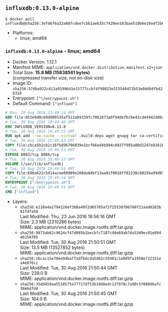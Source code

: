 ## `influxdb:0.13.0-alpine`

```console
$ docker pull influxdb@sha256:3efd6f6a32a08fcdeefcbb1aeb35c7420ee103bae510b6e19a4f2b609e20cf11
```

-	Platforms:
	-	linux; amd64

### `influxdb:0.13.0-alpine` - linux; amd64

-	Docker Version: 1.12.1
-	Manifest MIME: `application/vnd.docker.distribution.manifest.v2+json`
-	Total Size: **15.8 MB (15838561 bytes)**  
	(compressed transfer size, not on-disk size)
-	Image ID: `sha256:57dba922c411a91996d1e15777ccbf4f90823e315540472b53e0ddb8fb426318`
-	Entrypoint: `["\/entrypoint.sh"]`
-	Default Command: `["influxd"]`

```dockerfile
# Mon, 29 Aug 2016 23:49:14 GMT
ADD file:852e9d0cb9d906535af512a89339fc70b2873a0f94defbcbe41cd44942dd6ac8 in / 
# Tue, 30 Aug 2016 19:49:40 GMT
ENV INFLUXDB_VERSION=0.13.0
# Tue, 30 Aug 2016 19:49:53 GMT
RUN apk add --no-cache --virtual .build-deps wget gnupg tar ca-certificates &&     update-ca-certificates &&     gpg --keyserver hkp://ha.pool.sks-keyservers.net         --recv-keys 05CE15085FC09D18E99EFB22684A14CF2582E0C5 &&     wget -q https://dl.influxdata.com/influxdb/releases/influxdb-${INFLUXDB_VERSION}-static_linux_amd64.tar.gz.asc &&     wget -q https://dl.influxdata.com/influxdb/releases/influxdb-${INFLUXDB_VERSION}-static_linux_amd64.tar.gz &&     gpg --batch --verify influxdb-${INFLUXDB_VERSION}-static_linux_amd64.tar.gz.asc influxdb-${INFLUXDB_VERSION}-static_linux_amd64.tar.gz &&     mkdir -p /usr/src &&     tar -C /usr/src -xzf influxdb-${INFLUXDB_VERSION}-static_linux_amd64.tar.gz &&     rm -f /usr/src/influxdb-*/influxdb.conf &&     chmod +x /usr/src/influxdb-*/* &&     cp -a /usr/src/influxdb-*/* /usr/bin/ &&     rm -rf *.tar.gz* /usr/src /root/.gnupg &&     apk del .build-deps
# Tue, 30 Aug 2016 19:49:53 GMT
COPY file:cbca5b2cb2c16f6d9b796839e1bcf66ed4b994c8837f985a80d2247e8161bcc7 in /etc/influxdb/influxdb.conf 
# Tue, 30 Aug 2016 19:49:53 GMT
EXPOSE 8083/tcp 8086/tcp
# Tue, 30 Aug 2016 19:49:53 GMT
VOLUME [/var/lib/influxdb]
# Tue, 30 Aug 2016 19:49:54 GMT
COPY file:69ba622c5d14acee69909e208de64bf13aa81f0010ff82238c8825ba99d65290 in /entrypoint.sh 
# Tue, 30 Aug 2016 19:49:54 GMT
ENTRYPOINT ["/entrypoint.sh"]
# Tue, 30 Aug 2016 19:49:54 GMT
CMD ["influxd"]
```

-	Layers:
	-	`sha256:e110a4a1794126ef308a49f2d65785af2f25538f06700721aad8283b81fdfa58`  
		Last Modified: Thu, 23 Jun 2016 19:56:16 GMT  
		Size: 2.3 MB (2310286 bytes)  
		MIME: application/vnd.docker.image.rootfs.diff.tar.gzip
	-	`sha256:9873ab62c9624cf47d885b1becbfc7187c48e69ab7da53d9ec01e89446258705`  
		Last Modified: Tue, 30 Aug 2016 21:50:51 GMT  
		Size: 13.5 MB (13527852 bytes)  
		MIME: application/vnd.docker.image.rootfs.diff.tar.gzip
	-	`sha256:c6cac15e70ee94baffadfbdcda5d82c59301c1e0d9fa1958e722331ea4e876cc`  
		Last Modified: Tue, 30 Aug 2016 21:50:44 GMT  
		Size: 239.0 B  
		MIME: application/vnd.docker.image.rootfs.diff.tar.gzip
	-	`sha256:35dd459aa5510575a77717df53b1948edc137978c7a90c5f080dbafc38e6dfd4`  
		Last Modified: Tue, 30 Aug 2016 21:50:45 GMT  
		Size: 184.0 B  
		MIME: application/vnd.docker.image.rootfs.diff.tar.gzip
